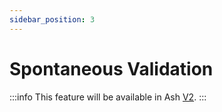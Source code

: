 ```yaml
---
sidebar_position: 3
---
```


# Spontaneous Validation

:::info
This feature will be available in Ash [V2](../roadmap).
:::
